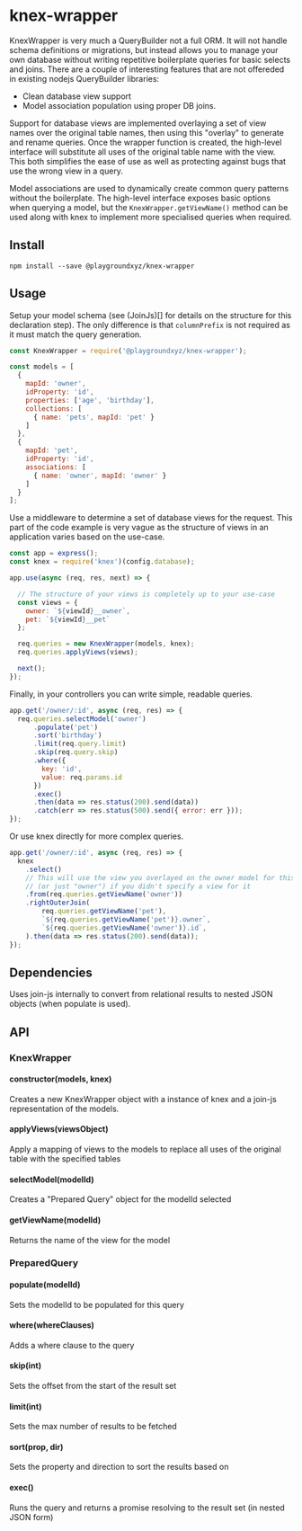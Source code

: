 # knex-wrapper

KnexWrapper is very much a QueryBuilder not a full ORM. It will not handle schema definitions or migrations, but instead
allows you to manage your own database without writing repetitive boilerplate queries for basic selects and joins. There are
a couple of interesting features that are not offereded in existing nodejs QueryBuilder libraries:

- Clean database view support
- Model association population using proper DB joins.

Support for database views are implemented overlaying a set of view names over the original table names, then
using this "overlay" to generate and rename queries. Once the wrapper function is created, the high-level interface
will substitute all uses of the original table name with the view. This both simplifies the ease of use as well as
protecting against bugs that use the wrong view in a query.

Model associations are used to dynamically create common query patterns without the boilerplate. The high-level
interface exposes basic options when querying a model, but the `KnexWrapper.getViewName()` method can be used
along with knex to implement more specialised queries when required.

## Install

`npm install --save @playgroundxyz/knex-wrapper`

## Usage

Setup your model schema (see (JoinJs)[] for details on the structure for this declaration step). The only
difference is that `columnPrefix` is not required as it must match the query generation.

```js
const KnexWrapper = require('@playgroundxyz/knex-wrapper');

const models = [
  {
    mapId: 'owner',
    idProperty: 'id',
    properties: ['age', 'birthday'],
    collections: [
      { name: 'pets', mapId: 'pet' }
    ]
  },
  {
    mapId: 'pet',
    idProperty: 'id',
    associations: [
      { name: 'owner', mapId: 'owner' }
    ]
  }
];
```

Use a middleware to determine a set of database views for the request. This part of the code example is
very vague as the structure of views in an application varies based on the use-case.

```js
const app = express();
const knex = require('knex')(config.database);

app.use(async (req, res, next) => {

  // The structure of your views is completely up to your use-case
  const views = {
    owner: `${viewId}__owner`,
    pet: `${viewId}__pet`
  };

  req.queries = new KnexWrapper(models, knex);
  req.queries.applyViews(views);

  next();
});
```

Finally, in your controllers you can write simple, readable queries.

```js
app.get('/owner/:id', async (req, res) => {
  req.queries.selectModel('owner')
      .populate('pet')
      .sort('birthday')
      .limit(req.query.limit)
      .skip(req.query.skip)
      .where({
        key: 'id',
        value: req.params.id
      })
      .exec()
      .then(data => res.status(200).send(data))
      .catch(err => res.status(500).send({ error: err }));
});
```

Or use knex directly for more complex queries.

```js
app.get('/owner/:id', async (req, res) => {
  knex
    .select()
    // This will use the view you overlayed on the owner model for this request
    // (or just "owner") if you didn't specify a view for it
    .from(req.queries.getViewName('owner'))
    .rightOuterJoin(
        req.queries.getViewName('pet'),
        `${req.queries.getViewName('pet')}.owner`,
        `${req.queries.getViewName('owner')}.id`,
    ).then(data => res.status(200).send(data));
});
```

## Dependencies

Uses join-js internally to convert from relational results to nested JSON objects (when populate is used).

## API

### KnexWrapper

#### constructor(models, knex)

Creates a new KnexWrapper object with a instance of knex and a join-js representation of the models.

#### applyViews(viewsObject)

Apply a mapping of views to the models to replace all uses of the original table with the specified tables

#### selectModel(modelId)

Creates a "Prepared Query" object for the modelId selected

#### getViewName(modelId)

Returns the name of the view for the model


### PreparedQuery

#### populate(modelId)

Sets the modelId to be populated for this query

#### where(whereClauses)

Adds a where clause to the query

#### skip(int)

Sets the offset from the start of the result set

#### limit(int)

Sets the max number of results to be fetched

#### sort(prop, dir)

Sets the property and direction to sort the results based on

#### exec()

Runs the query and returns a promise resolving to the result set (in nested JSON form)

